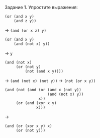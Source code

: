 Задание 1. Упростите выражения:

```
(or (and x y)
    (and z y))
```
-> `(and (or x z) y)`

```
(or (and x y)
    (and (not x) y))
```
-> `y`

```
(and (not x)
     (or (not y)
         (not (and x y))))
```
-> `(and (not x) (not y))`
-> `(not (or x y))`

```
(and (not (and (or (and x (not y))
                   (and (not x) y))
               x))
     (or (and (xor x y)
              x)))
```
->
```
(and (or (xor x y) x)
     (or (not y)))
```
